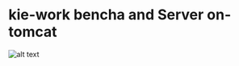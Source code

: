 # kie-work bencha and Server on-tomcat
![alt text](https://github.com/Mallesh-Nagothi/kie-on-tomcat/Kie-Setup.png)
